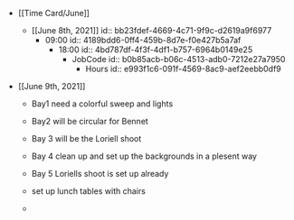- [[Time Card/June]]
	 - [[June 8th, 2021]]
id:: bb23fdef-4669-4c71-9f9c-d2619a9f6977
		 - 09:00
id:: 4189bdd6-0ff4-459b-8d7e-f0e427b5a7af
			 - 18:00
id:: 4bd787df-4f3f-4df1-b757-6964b0149e25
				 - JobCode
id:: b0b85acb-b06c-4513-adb0-7212e27a7950
					 - Hours
id:: e993f1c6-091f-4569-8ac9-aef2eebb0df9

- [[June 9th, 2021]]
	 - Bay1 need a colorful sweep and lights

	 - Bay2 will be circular for Bennet 

	 - Bay 3 will be the Loriell shoot 

	 - Bay 4 clean up and set up the backgrounds in a plesent way 

	 - Bay 5 Loriells shoot is set up already

	 - set up lunch tables with chairs

	 - 
